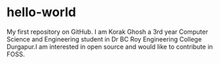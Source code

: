hello-world
===========

My first repository on GitHub.
I am Korak Ghosh a 3rd year Computer Science and Engineering student in Dr BC Roy Engineering College Durgapur.I am interested in open source and would like to contribute in FOSS.
